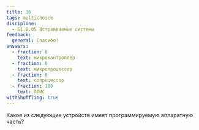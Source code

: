 ```yaml
---
title: 36
tags: multichoice
discipline:
  - Б1.В.05 Встраиваемые системы
feedback:
  general: Спасибо!
answers:
  - fraction: 0
    text: микроконтроллер
  - fraction: 0
    text: микропроцессор
  - fraction: 0
    text: сопроцессор
  - fraction: 100
    text: ПЛИС
withShuffling: true
---
```


Какое из следующих устройств имеет программируемую аппаратную часть?